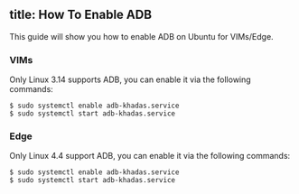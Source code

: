 title: How To Enable ADB
---

This guide will show you how to enable ADB on Ubuntu for VIMs/Edge.

### VIMs
Only Linux 3.14 supports ADB, you can enable it via the following commands:
```
$ sudo systemctl enable adb-khadas.service
$ sudo systemctl start adb-khadas.service
```

### Edge
Only Linux 4.4 support ADB, you can enable it via the following commands:
```
$ sudo systemctl enable adb-khadas.service
$ sudo systemctl start adb-khadas.service
```
